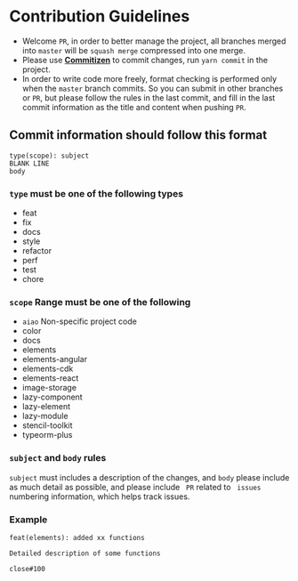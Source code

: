 # Contribution Guidelines

- Welcome ` PR `, in order to better manage the project, all branches merged into ` master ` will be ` squash merge ` compressed into one merge.
- Please use **[Commitizen](https://github.com/commitizen/cz-cli)** to commit changes, run ` yarn commit ` in the project.
- In order to write code more freely, format checking is performed only when the ` master ` branch commits. So you can submit in other branches or ` PR `, but please follow the rules in the last commit, and fill in the last commit information as the title and content when pushing ` PR `.

## Commit information should follow this format

```console
type(scope): subject
BLANK LINE
body
```

### `type` must be one of the following types

- feat
- fix
- docs
- style
- refactor
- perf
- test
- chore

### `scope` Range must be one of the following

- `aiao` Non-specific project code
- color
- docs
- elements
- elements-angular
- elements-cdk
- elements-react
- image-storage
- lazy-component
- lazy-element
- lazy-module
- stencil-toolkit
- typeorm-plus

### `subject` and `body` rules

` subject ` must includes a description of the changes, and ` body ` please include as much detail as possible, and please include ` PR` related to ` issues` numbering information, which helps track issues.

### Example

```console
feat(elements): added xx functions

Detailed description of some functions

close#100
```
